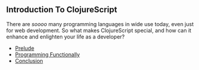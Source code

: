 ## Introduction To ClojureScript

There are _soooo_ many programming languages in wide use today, even just for
web development. So what makes ClojureScript special, and how can it enhance
and enlighten your life as a developer?

- [Prelude](prelude.html)
- [Programming Functionally](programming-functionally.html)
- [Conclusion](conclusion.html)

